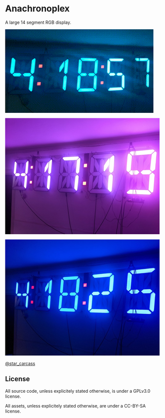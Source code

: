 Anachronoplex
===

A large 14 segment RGB display.

![animated anachronoplex](img/acp-anim.gif)

![anachronoplex purple](img/acp-0.jpg)

![anachronoplex blue](img/acp-1.jpg)

[@star_carcass](https://www.instagram.com/star_carcass/)



License
---

All source code, unless explicitely stated otherwise, is under a GPLv3.0 license.

All assets, unless explicitely stated otherwise, are under a CC-BY-SA license.
